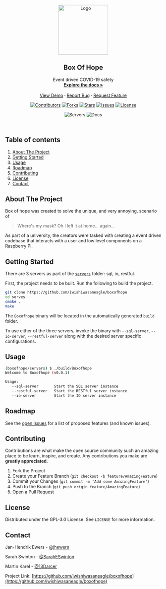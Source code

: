<!-- PROJECT LOGO -->
<br />
<div align="center">
  <a href="https://boxofhope.co.uk/">
    <img src="https://raw.githubusercontent.com/iwishiwasaneagle/boxofhope/main/images/logo.png" alt="Logo" height="160">
  </a>

  <h2 align="center">Box Of Hope</h2>  
  
  <p align="center">
    Event driven COVID-19 safety
    <br />
    <a href="https://boxofhope.co.uk/docs/index.html"><strong>Explore the docs »</strong></a>
    <br />
    <br />
    <a href="https://www.boxofhope.co.uk">View Demo</a>
    ·
    <a href="https://github.com/iwishiwasaneagle/boxofhope/issues/new?assignees=&labels=&template=bug_report.md&title=">Report Bug</a>
    ·
    <a href="https://github.com/iwishiwasaneagle/boxofhope/issues/new?assignees=&labels=&template=feature_request.md&title=">Request Feature</a>
  </p>
</div>
<div align="center">
  
[![Contributors](https://img.shields.io/github/contributors/iwishiwasaneagle/boxofhope.svg?style=for-the-badge)](https://github.com/iwishiwasaneagle/boxofhope/graphs/contributors)
[![Forks](https://img.shields.io/github/forks/iwishiwasaneagle/boxofhope.svg?style=for-the-badge)](https://github.com/iwishiwasaneagle/boxofhope/network/members)
[![Stars](https://img.shields.io/github/stars/iwishiwasaneagle/boxofhope.svg?style=for-the-badge)](https://github.com/iwishiwasaneagle/boxofhope/stargazers)
[![Issues](https://img.shields.io/github/issues/iwishiwasaneagle/boxofhope.svg?style=for-the-badge)](https://github.com/iwishiwasaneagle/boxofhope/issues)
[![License](https://img.shields.io/github/license/iwishiwasaneagle/boxofhope.svg?style=for-the-badge)](https://github.com/iwishiwasaneagle/boxofhope/blob/main/LICENSE)
</div>
<div align="center">

![Servers](https://github.com/iwishiwasaneagle/boxofhope/workflows/Servers/badge.svg)
![Docs](https://github.com/iwishiwasaneagle/boxofhope/workflows/Docs/badge.svg)
</div>
<br />

<!-- TABLE OF CONTENTS -->
## Table of contents
<ol>
    <li><a href="#about-the-project">About The Project</a></li>
    <li><a href="#getting-started">Getting Started</a></li>
    <li><a href="#usage">Usage</a></li>
    <li><a href="#roadmap">Roadmap</a></li>
    <li><a href="#contributing">Contributing</a></li>
    <li><a href="#license">License</a></li>
    <li><a href="#contact">Contact</a></li>
</ol>



<!-- ABOUT THE PROJECT -->
## About The Project

Box of hope was created to solve the unique, and very annoying, scenario of  

> Where's my mask? Oh I left it at home... again...

As part of a university, the creators were tasked with creating a event driven codebase that interacts with a user and low level components on a Raspberry Pi.



<!-- GETTING STARTED -->
## Getting Started

There are 3 servers as part of the [`servers`](./servers) folder: sql, io, restful.

First, the project needs to be built. Run the following to build the project.

```bash
git clone https://github.com/iwishiwasaneagle/boxofhope
cd serves
cmake .
make
```

The `Boxofhope` binary will be located in the automatically generated `build` folder.

To use either of the three servers, invoke the binary with `--sql-server`, `--io-server`, `--restful-server` along with the desired server specific configurations.




<!-- USAGE EXAMPLES -->
## Usage

```bash
(boxofhope/servers) $ ./build/Boxofhope
Welcome to Boxofhope (v0.0.1)

Usage:
   --sql-server       Start the SQL server instance
   --restful-server   Start the RESTful server instance
   --io-server        Start the IO server instance
```

<!-- ROADMAP -->
## Roadmap

See the [open issues](https://github.com/iwishiwasaneagle/boxofhope/issues?q=is%3Aopen+is%3Aissue+label%3Afeature) for a list of proposed features (and known issues).


<!-- CONTRIBUTING -->
## Contributing

Contributions are what make the open source community such an amazing place to be learn, inspire, and create. Any contributions you make are **greatly appreciated**.

1. Fork the Project
2. Create your Feature Branch (`git checkout -b feature/AmazingFeature`)
3. Commit your Changes (`git commit -m 'Add some AmazingFeature'`)
4. Push to the Branch (`git push origin feature/AmazingFeature`)
5. Open a Pull Request



<!-- LICENSE -->
## License

Distributed under the GPL-3.0 License. See `LICENSE` for more information.



<!-- CONTACT -->
## Contact

Jan-Hendrik Ewers - [@jhewers](https://twitter.com/jhewers)

Sarah Swinton - [@SarahESwinton](https://twitter.com/SarahESwinton)

Martin Karel - [@13Darcer](https://twitter.com/13Darcer)

Project Link: [https://github.com/iwishiwasaneagle/boxofhope](https://github.com/iwishiwasaneagle/boxofhope)
